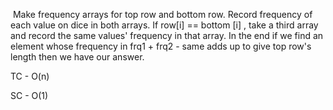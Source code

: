 ​ Make frequency arrays for top row and bottom row.
Record frequency of each value on dice in both arrays. If row[i] == bottom [i] , take a third array and record the same values' frequency in that array. In the end if we find an element whose frequency in frq1 + frq2 - same adds up to give top row's length then we have our answer. 

TC - O(n)

SC - O(1)
